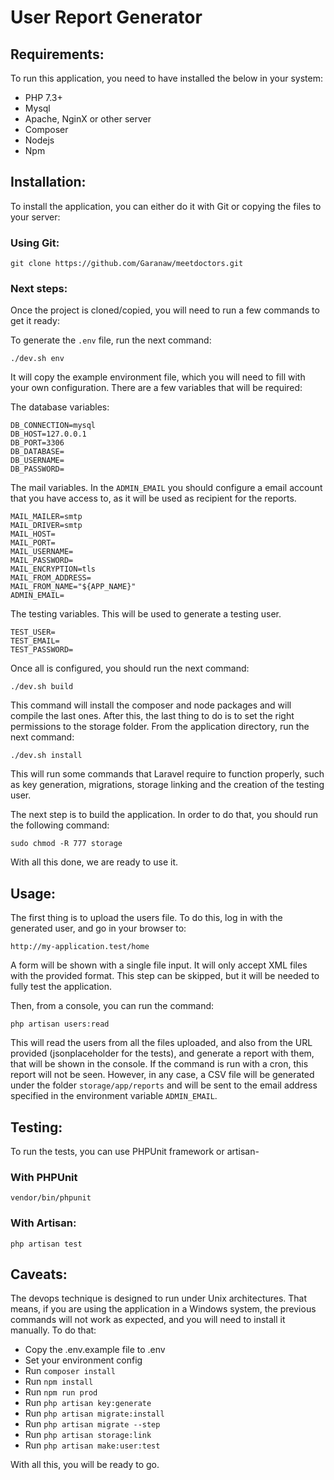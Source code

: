 # User Report Generator

## Requirements:

To run this application, you need to have installed the below in your system:

* PHP 7.3+
* Mysql
* Apache, NginX or other server
* Composer
* Nodejs
* Npm

## Installation:

To install the application, you can either do it with Git or copying the files to your server:

### Using Git:

```
git clone https://github.com/Garanaw/meetdoctors.git
```

### Next steps:

Once the project is cloned/copied, you will need to run a few commands to get it ready:

To generate the `.env` file, run the next command:

```
./dev.sh env
```

It will copy the example environment file, which you will need to fill with your own configuration. There are a few variables that will be required:

The database variables:

```
DB_CONNECTION=mysql
DB_HOST=127.0.0.1
DB_PORT=3306
DB_DATABASE=
DB_USERNAME=
DB_PASSWORD=
```

The mail variables. In the `ADMIN_EMAIL` you should configure a email account that you have access to, as it will be used as recipient for the reports.

```
MAIL_MAILER=smtp
MAIL_DRIVER=smtp
MAIL_HOST=
MAIL_PORT=
MAIL_USERNAME=
MAIL_PASSWORD=
MAIL_ENCRYPTION=tls
MAIL_FROM_ADDRESS=
MAIL_FROM_NAME="${APP_NAME}"
ADMIN_EMAIL=
```

The testing variables. This will be used to generate a testing user.

```
TEST_USER=
TEST_EMAIL=
TEST_PASSWORD=
```

Once all is configured, you should run the next command:

```
./dev.sh build
```

This command will install the composer and node packages and will compile the last ones. After this, the last thing to do is to set the right permissions to the storage folder. From the application directory, run the next command:

```
./dev.sh install
```

This will run some commands that Laravel require to function properly, such as key generation, migrations, storage linking and the creation of the testing user.

The next step is to build the application. In order to do that, you should run the following command:

```
sudo chmod -R 777 storage
```

With all this done, we are ready to use it.

## Usage:

The first thing is to upload the users file. To do this, log in with the generated user, and go in your browser to:

```
http://my-application.test/home
```

A form will be shown with a single file input. It will only accept XML files with the provided format. This step can be skipped, but it will be needed to fully test the application.

Then, from a console, you can run the command:

```
php artisan users:read
```

This will read the users from all the files uploaded, and also from the URL provided (jsonplaceholder for the tests), and generate a report with them, that will be shown in the console. If the command is run with a cron, this report will not be seen. However, in any case, a CSV file will be generated under the folder `storage/app/reports` and will be sent to the email address specified in the environment variable `ADMIN_EMAIL`.

## Testing:

To run the tests, you can use PHPUnit framework or artisan-

### With PHPUnit

```
vendor/bin/phpunit
```

### With Artisan:

```
php artisan test
```

## Caveats:

The devops technique is designed to run under Unix architectures. That means, if you are using the application in a Windows system, the previous commands will not work as expected, and you will need to install it manually. To do that:

* Copy the .env.example file to .env
* Set your environment config
* Run `composer install`
* Run `npm install`
* Run `npm run prod`
* Run `php artisan key:generate`
* Run `php artisan migrate:install`
* Run `php artisan migrate --step`
* Run `php artisan storage:link`
* Run `php artisan make:user:test`

With all this, you will be ready to go.
